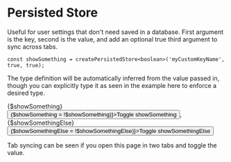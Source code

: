 <script lang="ts">
  import { createPersistedStore } from '$lib';
  import Button from '$lib/ui/Button.svelte';
  import { Story } from 'kitbook';

  const showSomething = createPersistedStore<boolean>('myCustomKeyName', true, true);
  const showSomethingElse = createPersistedStore<boolean>('myCustomKeyName2', true, true);
</script>

<!-- prettier-ignore -->
# Persisted Store

Useful for user settings that don't need saved in a database. First argument is the key, second is the value, and add an optional true third argument to sync across tabs.

`const showSomething = createPersistedStore<boolean>('myCustomKeyName', true, true);`

The type definition will be automatically inferred from the value passed in, though you can explicitly type it as seen in the example here to enforce a desired type.

<Story name="tab synced">
  {$showSomething}
  <Button onclick={() => ($showSomething = !$showSomething)}>Toggle showSomething</Button>,
  {$showSomethingElse}
  <Button onclick={() => ($showSomethingElse = !$showSomethingElse)}>Toggle showSomethingElse</Button>
</Story>

Tab syncing can be seen if you open this page in two tabs and toggle the value.